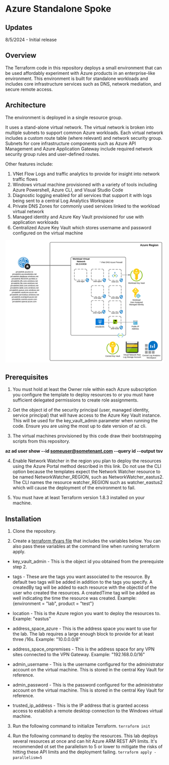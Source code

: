 # Azure Standalone Spoke

## Updates
8/5/2024 - Initial release

## Overview
The Terraform code in this repository deploys a small environment that can be used affordably experiment with Azure products in an enterprise-like environment. This environment is built for standalone workloads and includes core infrastructure services such as DNS, network mediation, and secure remote access.

## Architecture
The environment is deployed in a single resource group. 

It uses a stand-alone virtual network. The virtual network is broken into multiple subnets to support common Azure workloads. Each virtual network includes a custom route table (where relevant) and network security group. Subnets for core infrastructure components such as Azure API Management and Azure Application Gateway include required network security group rules and user-defined routes.

Other features include:

1) VNet Flow Logs and traffic analytics to provide for insight into network traffic flows
2) Windows virtual machine provisioned with a variety of tools including Azure Powershell, Azure CLI, and Visual Studio Code
3) Diagnostic logging enabled for all services that support it with logs being sent to a central Log Analytics Workspace
4) Private DNS Zones for commonly used services linked to the workload virtual network
5) Managed identity and Azure Key Vault provisioned for use with application workloads
6) Centralized Azure Key Vault which stores username and password configured on the virtual machine

![lab image](assets/lab-visual.svg)

## Prerequisites
1. You must hold at least the Owner role within each Azure subscription you configure the template to deploy resources to or you must have sufficient delegated permissions to create role assignments.

2. Get the object id of the security principal (user, managed identity, service principal) that will have access to the Azure Key Vault instance. This will be used for the key_vault_admin parameter when running the code. Ensure you are using the most up to date version of az cli.

3. The virtual machines provisioned by this code draw their bootstrapping scripts from this repository.

**az ad user show --id someuser@sometenant.com --query id --output tsv**

4. Enable Network Watcher in the region you plan to deploy the resources using the Azure Portal method described in this link. Do not use the CLI option because the templates expect the Network Watcher resource to be named NetworkWatcher_REGION, such as NetworkWatcher_eastus2. The CLI names the resource watcher_REGION such as watcher_eastus2 which will cause the deployment of the environment to fail.

5. You must have at least Terraform version 1.8.3 installed on your machine.

## Installation
1. Clone the repository.

2. Create a [terraform tfvars file](https://developer.hashicorp.com/terraform/language/values/variables) that includes the variables below. You can also pass these variables at the command line when running terraform apply.

* key_vault_admin - This is the object id you obtained from the prerequiste step 2.

* tags - These are the tags you want associated to the resource. By default two tags will be added in addition to the tags you specify. A createdBy tag will be added to each resource with the objectId of the user who created the resources. A createdTime tag will be added as well indicating the time the resource was created. Example: {environment = "lab", product = "test"}

* location - This is the Azure region you want to deploy the resources to. Example: "eastus"

* address_space_azure - This is the address space you want to use for the lab. The lab requires a large enough block to provide for at least three /16s. Example: "10.0.0.0/8"

* address_space_onpremises - This is the address space for any VPN sites connected to the VPN Gateway. Example: "192.168.0.0/16"

* admin_username - This is the username configured for the administrator account on the virtual machine. This is stored in the central Key Vault for reference.

* admin_password - This is the password configured for the administrator account on the virtual machine. This is stored in the central Key Vault for reference.

* trusted_ip_address - This is the IP address that is granted access access to establish a remote desktop connection to the Windows virtual machine.

3. Run the following command to initialize Terraform.
`terraform init`

4. Run the following command to deploy the resources. This lab deploys several resources at once and can hit Azure ARM REST API limits. It's recommended ot set the parallelism to 5 or lower to mitigate the risks of hitting these API limits and the deployment failing.
`terraform apply -parallelism=5`
